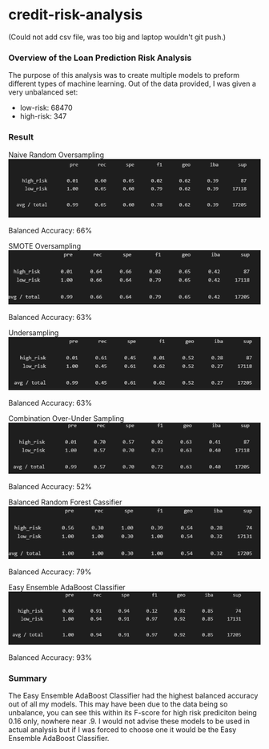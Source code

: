 # credit-risk-analysis

(Could not add csv file, was too big and laptop wouldn't git push.)


### Overview of the Loan Prediction Risk Analysis

The purpose of this analysis was to create multiple models to preform different types of machine learning. Out of the data provided, I was given a very unbalanced set:

- low-risk: 68470
- high-risk: 347

### Result

Naive Random Oversampling                 
![image](https://github.com/PeijaEn/credit-risk-analysis/blob/main/credit-risk-analysis/images/Native%20Random%20Oversampling.png?raw=true)

Balanced Accuracy: 66%                

SMOTE Oversampling                       
![image](https://github.com/PeijaEn/credit-risk-analysis/blob/main/credit-risk-analysis/images/Smote%20oversampling.png?raw=true)

Balanced Accuracy: 63%                 

Undersampling                              
![image](https://github.com/PeijaEn/credit-risk-analysis/blob/main/credit-risk-analysis/images/Undersampling.png?raw=true)

Balanced Accuracy: 63%                               

Combination Over-Under Sampling                      
![image](https://github.com/PeijaEn/credit-risk-analysis/blob/main/credit-risk-analysis/images/Combination%20Over-Under%20Sampling.png?raw=true)

Balanced Accuracy: 52%                    

Balanced Random Forest Cassifier                           
![image](https://github.com/PeijaEn/credit-risk-analysis/blob/main/credit-risk-analysis/images/balanced%20random%20forest%20classifier.png?raw=true)

Balanced Accuracy: 79%                 

Easy Ensemble AdaBoost Classifier                     
![image](https://github.com/PeijaEn/credit-risk-analysis/blob/main/credit-risk-analysis/images/Easy%20Ensemble%20Adaboost%20Classifier.png?raw=true)

Balanced Accuracy: 93%          

### Summary

The Easy Ensemble AdaBoost Classifier had the highest balanced accuracy out of all my models. This may have been due to the data being so unbalance, you can see this within its F-score for high risk prediciton being 0.16 only, nowhere near .9. I would not advise these models to be used in actual analysis but if I was forced to choose one it would be the Easy Ensemble AdaBoost Classifier.

